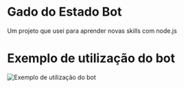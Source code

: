 # Gado do Estado Bot
Um projeto que usei para aprender novas skills com node.js

# Exemplo de utilização do bot
![Exemplo de utilização do bot](https://i.imgur.com/jR1QRXM.jpg)
